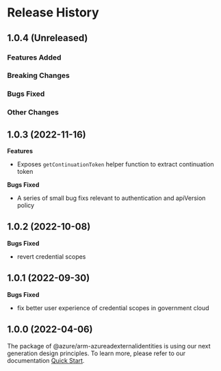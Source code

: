# Release History

## 1.0.4 (Unreleased)

### Features Added

### Breaking Changes

### Bugs Fixed

### Other Changes

## 1.0.3 (2022-11-16)

**Features**

 -  Exposes `getContinuationToken` helper function to extract continuation token

**Bugs Fixed**

  - A series of small bug fixs relevant to authentication and apiVersion policy
  
## 1.0.2 (2022-10-08)

**Bugs Fixed**

  -  revert credential scopes

## 1.0.1 (2022-09-30)

**Bugs Fixed**

  -  fix better user experience of credential scopes in government cloud

## 1.0.0 (2022-04-06)

The package of @azure/arm-azureadexternalidentities is using our next generation design principles. To learn more, please refer to our documentation [Quick Start](https://aka.ms/js-track2-quickstart).